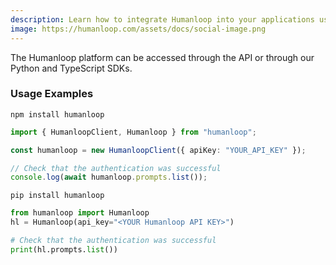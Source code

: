 ```yaml
---
description: Learn how to integrate Humanloop into your applications using our Python and TypeScript SDKs or REST API.
image: https://humanloop.com/assets/docs/social-image.png
---
```


The Humanloop platform can be accessed through the API or through our Python and TypeScript SDKs.

<Cards>
  <Card
    title="Node/TypeScript ↗"
    icon="fa-brands fa-node"
    icon="fa-brands fa-js"
    href="https://www.npmjs.com/package/humanloop"
  />
  <Card
    title="Python ↗"
    icon="fa-brands fa-python"
    href="https://pypi.org/project/humanloop/"
  />
  
</Cards>

### Usage Examples

<Tabs>

<Tab title="TypeScript SDK">

```shell title="Installation"
npm install humanloop
```

```typescript title="Example usage"
import { HumanloopClient, Humanloop } from "humanloop";

const humanloop = new HumanloopClient({ apiKey: "YOUR_API_KEY" });

// Check that the authentication was successful
console.log(await humanloop.prompts.list());
```

</Tab>

<Tab title="Python SDK">

```shell title="Installation"
pip install humanloop
```

```python title="Example usage"
from humanloop import Humanloop
hl = Humanloop(api_key="<YOUR Humanloop API KEY>")

# Check that the authentication was successful
print(hl.prompts.list())
```

</Tab>
</Tabs>
